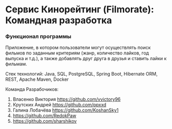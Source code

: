 # Сервис Кинорейтинг (Filmorate): Командная разработка

### Функционал программы

Приложение, в котором пользователи могут
осуществлять поиск фильмов по заданным критериям (жанр, количество лайков, год
выпуска и т.д.), а также добавлять друг друга в друзья и ставить лайки к фильмам.

Стек технологий: Java, SQL, PostgreSQL, Spring Boot, Hibernate ORM, REST, Apache Maven, Docker

Команда Разрабочиков:
1. Власенко Виктория https://github.com/vvictory96
2. Крутских Андрей https://github.com/ppxxd
3. Галина Лобачёва https://github.com/KoshanSky1
4. https://github.com/RedokPaw
5. https://github.com/sharshikov
